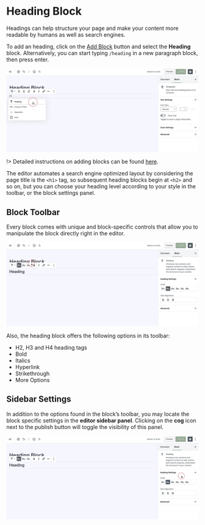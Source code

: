 # Heading Block

Headings can help structure your page and make your content more readable by humans as well as search engines.

To add an heading, click on the [Add Block](adding-block) button and select the **Heading** block. Alternatively, you can start typing `/heading` in a new paragraph block, then press enter.

![Use the slash command /heading to add a heading block](img/add-heading-block.jpg)

!> Detailed instructions on adding blocks can be found [here](adding-block).

The editor automates a search engine optimized layout by considering the page title is the `<h1>` tag, so subsequent heading blocks begin at `<h2>` and so on, but you can choose your heading level according to your style in the toolbar, or the block settings panel.

## Block Toolbar

Every block comes with unique and block-specific controls that allow you to manipulate the block directly right in the editor. 

![The heading toolbar offers h2, h3, h4, Bold, Italic, Hyperlinks, and Strikethrough options](img/heading-block-toolbar.jpg)

Also, the heading block offers the following options in its toolbar:

* H2, H3 and H4 heading tags
* Bold
* Italics
* Hyperlink
* Strikethrough
* More Options

## Sidebar Settings

In addition to the options found in the block’s toolbar, you may locate the block specific settings in the **editor sidebar panel**. Clicking on the **cog** icon next to the publish button will toggle the visibility of this panel.

![The block settings can be found in the sidebar](img/sidebar-settings-heading-block.jpg)
